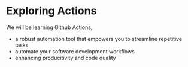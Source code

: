 # Exploring Actions
We will be learning Github Actions,
- a robust automation tool that empowers you to streamline repetitive tasks
- automate your software development workflows
- enhancing producitivity and code quality
